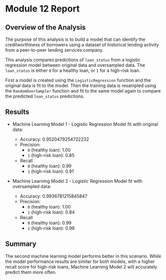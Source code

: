 # Module 12 Report

## Overview of the Analysis

The purpose of this analysis is to build a model that can identify the creditworthiness of borrowers using a dataset of historical lending activity from a peer-to-peer lending services company.

This analysis compares predictions of `loan_status` from a logistic regression model between original data and oversampled data. The `loan_status` is either `0` for a healthy loan, or `1` for a high-risk loan.

First a model is created using the `LogisticRegression` function and the original data is fit to the model. Then the training data is resampled using the `RandomOverSampler` function and fit to the same model again to compare the predicted `loan_status` predictions.

## Results

* Machine Learning Model 1 - Logistic Regression Model fit with original data:
  * Accuracy: 0.9520479254722232
  * Precision:
    * `0` (healthy loan): 1.00
    * `1` (high-risk loan): 0.85
  * Recall
    * `0` (healthy loan): 0.99
    * `1` (high-risk loan): 0.91

* Machine Learning Model 2 - Logistic Regression Model fit with oversampled data:
  * Accuracy: 0.9936781215845847
  * Precision:
    * `0` (healthy loan): 1.00
    * `1` (high-risk loan): 0.84
  * Recall
    * `0` (healthy loan): 0.99
    * `1` (high-risk loan): 0.99

## Summary

The second machine learning model performs better in this scenario. While the model performance results are similar for both models, with a higher recall score for high-risk loans, Machine Learning Model 2 will accurately predict them more often.